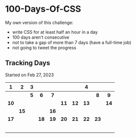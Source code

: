 # 100-Days-Of-CSS

My own version of this challenge:

- write CSS for at least half an hour in a day
- 100 days aren't consecutive
- not to take a gap of more than 7 days (have a full-time job)
- not going to tweet the progress

## Tracking Days

Started on Feb 27, 2023

|   1    |   2    |   3   |        |        |        |        |   4    |        |        |
| :----: | :----: | :---: | :----: | :----: | :----: | :----: | :----: | :----: | :----: |
|        |        | **5** | **6**  | **7**  |        |        |        | **8**  | **9**  |
| **10** |        |       |        |        | **11** | **12** | **13** |        | **14** |
|        | **15** |       |        | **16** |        |        |        |        |        |
| **17** |        |       | **18** | **19** | **20** | **21** | **22** | **23** |        |
|        |        |       |        |        |        |        |        |        |        |
|        |        |       |        |        |        |        |        |        |        |
|        |        |       |        |        |        |        |        |        |        |
|        |        |       |        |        |        |        |        |        |        |
|        |        |       |        |        |        |        |        |        |        |
